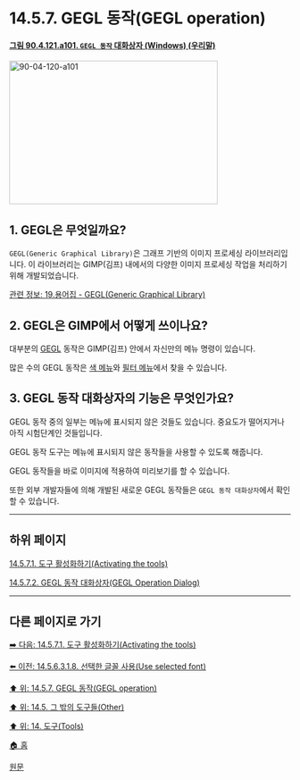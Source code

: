 # 14.5.7. GEGL 동작(GEGL operation)

<a id="90-04-120-a101"></a>

#### [그림 90.4.121.a101. `GEGL 동작` 대화상자 (Windows) (우리말)](./90-04-121-gegl_operation.md#90-04-120-a101)
<img width="373" height="257" alt="90-04-120-a101" src="https://github.com/wonder13662/gimp/assets/15767104/14ee3345-338f-4559-b2a4-7d0224f17083" />

## 1. GEGL은 무엇일까요?
`GEGL(Generic Graphical Library)`은 그래프 기반의 이미지 프로세싱 라이브러리입니다. 이 라이브러리는 GIMP(김프) 내에서의 다양한 이미지 프로세싱 작업을 처리하기 위해 개발되었습니다.

[관련 정보: 19.용어집 - GEGL(Generic Graphical Library)](./19-glossaryx-gegl.md)

## 2. GEGL은 GIMP에서 어떻게 쓰이나요?
대부분의 [GEGL](./19-glossaryx-gegl.md) 동작은 GIMP(김프) 안에서 자신만의 메뉴 명령이 있습니다.

많은 수의 GEGL 동작은 [색 메뉴](./16-08-00-the-colors-menu.md)와 [필터 메뉴](./16-10-00-the-filters-menu.md)에서 찾을 수 있습니다.

## 3. GEGL 동작 대화상자의 기능은 무엇인가요?
GEGL 동작 중의 일부는 메뉴에 표시되지 않은 것들도 있습니다. 중요도가 떨어지거나 아직 시험단계인 것들입니다.

GEGL 동작 도구는 메뉴에 표시되지 않은 동작들을 사용할 수 있도록 해줍니다.

GEGL 동작들을 바로 이미지에 적용하여 미리보기를 할 수 있습니다.

또한 외부 개발자들에 의해 개발된 새로운 GEGL 동작들은 `GEGL 동작 대화상자`에서 확인할 수 있습니다.

***

## 하위 페이지

[14.5.7.1. 도구 활성화하기(Activating the tools)](./14-05-07-01-activating_the_tool.md)

[14.5.7.2. GEGL 동작 대화상자(GEGL Operation Dialog)](./14-05-07-02-gegl_operation_dialog.md)

***

## 다른 페이지로 가기

[➡️ 다음: 14.5.7.1. 도구 활성화하기(Activating the tools)](./14-05-07-01-activating_the_tool.md)

[⬅️ 이전: 14.5.6.3.1.8. 선택한 글꼴 사용(Use selected font)](./14-05-06-03-01-08-use_selected_font.md)

[⬆️ 위: 14.5.7. GEGL 동작(GEGL operation)](./14-05-07-00-gegl_operation.md)

[⬆️ 위: 14.5. 그 밖의 도구들(Other)](./14-05-00-other.md)

[⬆️ 위: 14. 도구(Tools)](./14-00-tools.md)

[🏠 홈](./00-home.md)

[원문](https://docs.gimp.org/2.10/ko/gimp-tool-gegl.html)
